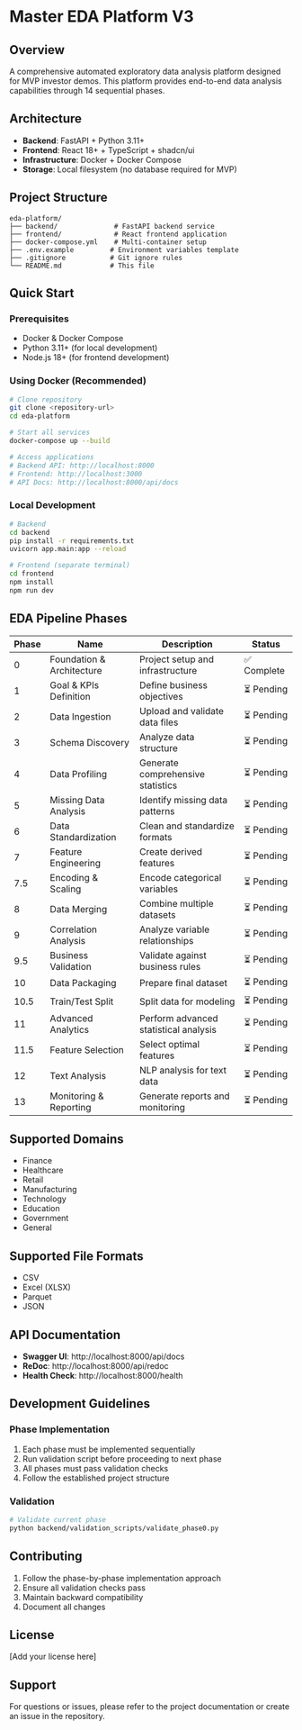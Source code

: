 # Master EDA Platform V3

## Overview
A comprehensive automated exploratory data analysis platform designed for MVP investor demos. This platform provides end-to-end data analysis capabilities through 14 sequential phases.

## Architecture
- **Backend**: FastAPI + Python 3.11+
- **Frontend**: React 18+ + TypeScript + shadcn/ui
- **Infrastructure**: Docker + Docker Compose
- **Storage**: Local filesystem (no database required for MVP)

## Project Structure
```
eda-platform/
├── backend/              # FastAPI backend service
├── frontend/             # React frontend application
├── docker-compose.yml    # Multi-container setup
├── .env.example         # Environment variables template
├── .gitignore           # Git ignore rules
└── README.md            # This file
```

## Quick Start

### Prerequisites
- Docker & Docker Compose
- Python 3.11+ (for local development)
- Node.js 18+ (for frontend development)

### Using Docker (Recommended)
```bash
# Clone repository
git clone <repository-url>
cd eda-platform

# Start all services
docker-compose up --build

# Access applications
# Backend API: http://localhost:8000
# Frontend: http://localhost:3000
# API Docs: http://localhost:8000/api/docs
```

### Local Development
```bash
# Backend
cd backend
pip install -r requirements.txt
uvicorn app.main:app --reload

# Frontend (separate terminal)
cd frontend
npm install
npm run dev
```

## EDA Pipeline Phases

| Phase | Name | Description | Status |
|-------|------|-------------|--------|
| 0 | Foundation & Architecture | Project setup and infrastructure | ✅ Complete |
| 1 | Goal & KPIs Definition | Define business objectives | ⏳ Pending |
| 2 | Data Ingestion | Upload and validate data files | ⏳ Pending |
| 3 | Schema Discovery | Analyze data structure | ⏳ Pending |
| 4 | Data Profiling | Generate comprehensive statistics | ⏳ Pending |
| 5 | Missing Data Analysis | Identify missing data patterns | ⏳ Pending |
| 6 | Data Standardization | Clean and standardize formats | ⏳ Pending |
| 7 | Feature Engineering | Create derived features | ⏳ Pending |
| 7.5 | Encoding & Scaling | Encode categorical variables | ⏳ Pending |
| 8 | Data Merging | Combine multiple datasets | ⏳ Pending |
| 9 | Correlation Analysis | Analyze variable relationships | ⏳ Pending |
| 9.5 | Business Validation | Validate against business rules | ⏳ Pending |
| 10 | Data Packaging | Prepare final dataset | ⏳ Pending |
| 10.5 | Train/Test Split | Split data for modeling | ⏳ Pending |
| 11 | Advanced Analytics | Perform advanced statistical analysis | ⏳ Pending |
| 11.5 | Feature Selection | Select optimal features | ⏳ Pending |
| 12 | Text Analysis | NLP analysis for text data | ⏳ Pending |
| 13 | Monitoring & Reporting | Generate reports and monitoring | ⏳ Pending |

## Supported Domains
- Finance
- Healthcare
- Retail
- Manufacturing
- Technology
- Education
- Government
- General

## Supported File Formats
- CSV
- Excel (XLSX)
- Parquet
- JSON

## API Documentation
- **Swagger UI**: http://localhost:8000/api/docs
- **ReDoc**: http://localhost:8000/api/redoc
- **Health Check**: http://localhost:8000/health

## Development Guidelines

### Phase Implementation
1. Each phase must be implemented sequentially
2. Run validation script before proceeding to next phase
3. All phases must pass validation checks
4. Follow the established project structure

### Validation
```bash
# Validate current phase
python backend/validation_scripts/validate_phase0.py
```

## Contributing
1. Follow the phase-by-phase implementation approach
2. Ensure all validation checks pass
3. Maintain backward compatibility
4. Document all changes

## License
[Add your license here]

## Support
For questions or issues, please refer to the project documentation or create an issue in the repository.
